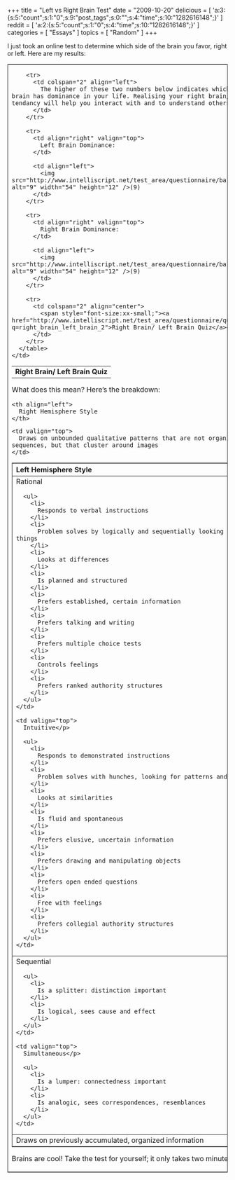 +++
title = "Left vs Right Brain Test"
date = "2009-10-20"
delicious = [ 'a:3:{s:5:"count";s:1:"0";s:9:"post_tags";s:0:"";s:4:"time";s:10:"1282616148";}' ]
reddit = [ 'a:2:{s:5:"count";s:1:"0";s:4:"time";s:10:"1282616148";}' ]
categories = [ "Essays" ]
topics = [ "Random" ]
+++

I just took an online test to determine which side of the brain you favor, right or left. Here are my results:

<table border="1">
  <tr>
    <td>
      <table border="0">
        <tr>
          <td colspan="2" align="center">
            <strong>Right Brain/ Left Brain Quiz</strong>
          </td>
        </tr>
        
        <tr>
          <td colspan="2" align="left">
            The higher of these two numbers below indicates which side of your brain has dominance in your life. Realising your right brain/left brain tendancy will help you interact with and to understand others.
          </td>
        </tr>
        
        <tr>
          <td align="right" valign="top">
            Left Brain Dominance:
          </td>
          
          <td align="left">
            <img src="http://www.intelliscript.net/test_area/questionnaire/bar_graph.gif" alt="9" width="54" height="12" />(9)
          </td>
        </tr>
        
        <tr>
          <td align="right" valign="top">
            Right Brain Dominance:
          </td>
          
          <td align="left">
            <img src="http://www.intelliscript.net/test_area/questionnaire/bar_graph.gif" alt="9" width="54" height="12" />(9)
          </td>
        </tr>
        
        <tr>
          <td colspan="2" align="center">
            <span style="font-size:xx-small;"><a href="http://www.intelliscript.net/test_area/questionnaire/questionnaire.cgi?q=right_brain_left_brain_2">Right Brain/ Left Brain Quiz</a></span>
          </td>
        </tr>
      </table>
    </td>
  </tr>
</table>

What does this mean? Here&#8217;s the breakdown:

<table border="1">
  <tr>
    <th align="left">
      Left Hemisphere Style
    </th>
    
    <th align="left">
      Right Hemisphere Style
    </th>
  </tr>
  
  <tr>
    <td valign="top">
      Rational</p> 
      
      <ul>
        <li>
          Responds to verbal instructions
        </li>
        <li>
          Problem solves by logically and sequentially looking at the parts of things
        </li>
        <li>
          Looks at differences
        </li>
        <li>
          Is planned and structured
        </li>
        <li>
          Prefers established, certain information
        </li>
        <li>
          Prefers talking and writing
        </li>
        <li>
          Prefers multiple choice tests
        </li>
        <li>
          Controls feelings
        </li>
        <li>
          Prefers ranked authority structures
        </li>
      </ul>
    </td>
    
    <td valign="top">
      Intuitive</p> 
      
      <ul>
        <li>
          Responds to demonstrated instructions
        </li>
        <li>
          Problem solves with hunches, looking for patterns and configurations
        </li>
        <li>
          Looks at similarities
        </li>
        <li>
          Is fluid and spontaneous
        </li>
        <li>
          Prefers elusive, uncertain information
        </li>
        <li>
          Prefers drawing and manipulating objects
        </li>
        <li>
          Prefers open ended questions
        </li>
        <li>
          Free with feelings
        </li>
        <li>
          Prefers collegial authority structures
        </li>
      </ul>
    </td>
  </tr>
  
  <tr>
    <td valign="top">
      Sequential</p> 
      
      <ul>
        <li>
          Is a splitter: distinction important
        </li>
        <li>
          Is logical, sees cause and effect
        </li>
      </ul>
    </td>
    
    <td valign="top">
      Simultaneous</p> 
      
      <ul>
        <li>
          Is a lumper: connectedness important
        </li>
        <li>
          Is analogic, sees correspondences, resemblances
        </li>
      </ul>
    </td>
  </tr>
  
  <tr>
    <td valign="top">
      Draws on previously accumulated, organized information
    </td>
    
    <td valign="top">
      Draws on unbounded qualitative patterns that are not organized into sequences, but that cluster around images
    </td>
  </tr>
</table>

Brains are cool! Take the test for yourself; it only takes two minutes.
